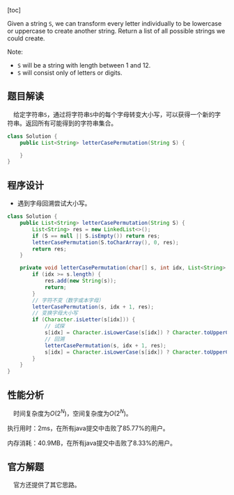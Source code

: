 [toc]

Given a string `S`, we can transform every letter individually to be lowercase or uppercase to create another string.  Return a list of all possible strings we could create.



Note:

* `S` will be a string with length between 1 and 12.
* `S` will consist only of letters or digits.





## 题目解读

&emsp;给定字符串`S`，通过将字符串`S`中的每个字母转变大小写，可以获得一个新的字符串。返回所有可能得到的字符串集合。

```java
class Solution {
    public List<String> letterCasePermutation(String S) {

    }
}
```

## 程序设计

* 遇到字母回溯尝试大小写。

```java
class Solution {
    public List<String> letterCasePermutation(String S) {
        List<String> res = new LinkedList<>();
        if (S == null || S.isEmpty()) return res;
        letterCasePermutation(S.toCharArray(), 0, res);
        return res;
    }

    private void letterCasePermutation(char[] s, int idx, List<String> res) {
        if (idx >= s.length) {
            res.add(new String(s));
            return;
        }
        // 字符不变（数字或本字母）
        letterCasePermutation(s, idx + 1, res);
        // 变换字母大小写
        if (Character.isLetter(s[idx])) {
            // 试探
            s[idx] = Character.isLowerCase(s[idx]) ? Character.toUpperCase(s[idx]) : Character.toLowerCase(s[idx]);
            // 回溯
            letterCasePermutation(s, idx + 1, res);
            s[idx] = Character.isLowerCase(s[idx]) ? Character.toUpperCase(s[idx]) : Character.toLowerCase(s[idx]);
        }
    }
}
```

## 性能分析

&emsp;时间复杂度为$O(2^N)$，空间复杂度为$O(2^N)$。

执行用时：2ms，在所有java提交中击败了85.77%的用户。

内存消耗：40.9MB，在所有java提交中击败了8.33%的用户。

## 官方解题

&emsp;官方还提供了其它思路。
